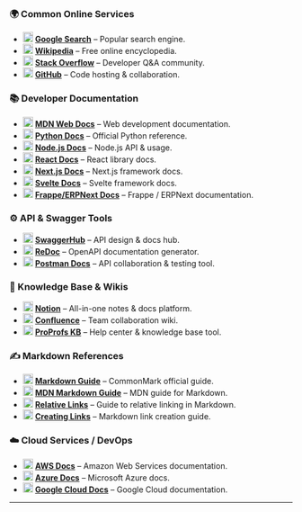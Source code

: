 
### 🌍 Common Online Services

* <img src="https://upload.wikimedia.org/wikipedia/commons/2/2f/Google_2015_logo.svg" width="18" height="18" /> [**Google Search**](https://www.google.com/) – Popular search engine.
* <img src="https://upload.wikimedia.org/wikipedia/commons/6/63/Wikipedia-logo.svg" width="18" height="18" /> [**Wikipedia**](https://en.wikipedia.org/) – Free online encyclopedia.
* <img src="https://cdn.worldvectorlogo.com/logos/stack-overflow.svg" width="18" height="18" /> [**Stack Overflow**](https://stackoverflow.com/) – Developer Q\&A community.
* <img src="https://cdn.jsdelivr.net/gh/devicons/devicon/icons/github/github-original.svg" width="18" height="18" /> [**GitHub**](https://github.com/) – Code hosting & collaboration.

### 📚 Developer Documentation

* <img src="https://raw.githubusercontent.com/aleen42/badges/master/src/mdn.svg" width="18" height="18" /> [**MDN Web Docs**](https://developer.mozilla.org/) – Web development documentation.
* <img src="https://cdn.jsdelivr.net/gh/devicons/devicon/icons/python/python-original.svg" width="18" height="18" /> [**Python Docs**](https://docs.python.org/3/) – Official Python reference.
* <img src="https://cdn.jsdelivr.net/gh/devicons/devicon/icons/nodejs/nodejs-original.svg" width="18" height="18" /> [**Node.js Docs**](https://nodejs.org/en/docs/) – Node.js API & usage.
* <img src="https://cdn.jsdelivr.net/gh/devicons/devicon/icons/react/react-original.svg" width="18" height="18" /> [**React Docs**](https://react.dev/docs/getting-started) – React library docs.
* <img src="https://cdn.jsdelivr.net/gh/devicons/devicon/icons/nextjs/nextjs-original.svg" width="18" height="18" /> [**Next.js Docs**](https://nextjs.org/docs) – Next.js framework docs.
* <img src="https://cdn.jsdelivr.net/gh/devicons/devicon/icons/svelte/svelte-original.svg" width="18" height="18" /> [**Svelte Docs**](https://svelte.dev/docs) – Svelte framework docs.
* <img src="https://brandfetch-resources.s3.us-east-2.amazonaws.com/frappe.io/logo.svg" width="18" height="18" /> [**Frappe/ERPNext Docs**](https://frappeframework.com/docs/) – Frappe / ERPNext documentation.

### ⚙️ API & Swagger Tools

* <img src="https://static1.smartbear.co/swagger/media/assets/images/swagger_logo.svg" width="18" height="18" /> [**SwaggerHub**](https://swagger.io/tools/swaggerhub/) – API design & docs hub.
* <img src="https://redocly.github.io/redoc/logo.svg" width="18" height="18" /> [**ReDoc**](https://github.com/Redocly/redoc) – OpenAPI documentation generator.
* <img src="https://vectorlogo.zone/logos/getpostman/icon.svg" width="18" height="18" /> [**Postman Docs**](https://learning.postman.com/docs/) – API collaboration & testing tool.

### 📖 Knowledge Base & Wikis

* <img src="https://upload.wikimedia.org/wikipedia/commons/0/02/Notion-logo.svg" width="18" height="18" /> [**Notion**](https://www.notion.so/) – All-in-one notes & docs platform.
* <img src="https://cdn.worldvectorlogo.com/logos/confluence-1.svg" width="18" height="18" /> [**Confluence**](https://www.atlassian.com/software/confluence) – Team collaboration wiki.
* <img src="https://www.proprofskb.com/wp-content/uploads/2020/02/proprofs-logo.svg" width="18" height="18" /> [**ProProfs KB**](https://www.proprofskb.com/) – Help center & knowledge base tool.

### ✍️ Markdown References

* <img src="https://upload.wikimedia.org/wikipedia/commons/4/48/Markdown-mark.svg" width="18" height="18" /> [**Markdown Guide**](https://commonmark.org/help/) – CommonMark official guide.
* <img src="https://raw.githubusercontent.com/aleen42/badges/master/src/mdn.svg" width="18" height="18" /> [**MDN Markdown Guide**](https://developer.mozilla.org/en-US/docs/MDN/Writing_guidelines/Howto/Markdown_in_MDN) – MDN guide for Markdown.
* <img src="https://www.svgrepo.com/show/349418/link.svg" width="18" height="18" /> [**Relative Links**](https://www.docstomarkdown.pro/relative-links-in-markdown/) – Guide to relative linking in Markdown.
* <img src="https://www.svgrepo.com/show/353540/anvil.svg" width="18" height="18" /> [**Creating Links**](https://anvilproject.org/guides/content/creating-links) – Markdown link creation guide.

### ☁️ Cloud Services / DevOps

* <img src="https://cdn.jsdelivr.net/gh/devicons/devicon/icons/amazonwebservices/amazonwebservices-original.svg" width="18" height="18" /> [**AWS Docs**](https://docs.aws.amazon.com/) – Amazon Web Services documentation.
* <img src="https://cdn.jsdelivr.net/gh/devicons/devicon/icons/azure/azure-original.svg" width="18" height="18" /> [**Azure Docs**](https://learn.microsoft.com/en-us/) – Microsoft Azure docs.
* <img src="https://cdn.jsdelivr.net/gh/devicons/devicon/icons/googlecloud/googlecloud-original.svg" width="18" height="18" /> [**Google Cloud Docs**](https://cloud.google.com/docs) – Google Cloud documentation.

---

